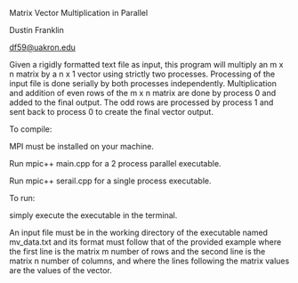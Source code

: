 Matrix Vector Multiplication in Parallel

Dustin Franklin

df59@uakron.edu

Given a rigidly formatted text file as input, this program will multiply an
m x n matrix by a n x 1 vector using strictly two processes. Processing of
the input file is done serially by both processes independently.
Multiplication and addition of even rows of the m x n matrix are done by
process 0 and added to the final output. The odd rows are processed by 
process 1 and sent back to process 0 to create the final vector output.

To compile:

MPI must be installed on your machine.

Run mpic++ main.cpp for a 2 process parallel executable.

Run mpic++ serail.cpp for a single process executable.

To run:

simply execute the executable in the terminal.

An input file must be in the working directory of the executable named mv_data.txt
and its format must follow that of the provided example where the first line is the
matrix m number of rows and the second line is the matrix n number of columns, and
where the lines following the matrix values are the values of the vector.
